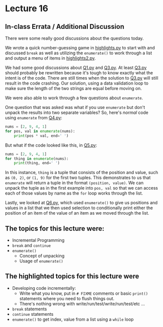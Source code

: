 # Lecture 16

## In-class Errata / Additional Discussion

There were some really good discussions about the questions today.

We wrote a quick number-guessing game in [highlights.py](highlights.py) to start with and discussed `break` as well as utilizing the `enumerate()` to work through a list and output a menu of items in [highlights2.py](highlights2.py).

We had some good discussions about [Q1.py](Q1.py) and [Q3.py](Q3.py). At least [Q3.py](Q3.py) should probably be rewritten because it's tough to know exactly what the intent is of the code. There are still times when the solution to [Q3.py](Q3.py) will still result in the code crashing. Our solution, using a data validation loop to make sure the length of the two strings are equal before moving on.

We were also able to work through a few questions about `enumerate`.

One question that was asked was what if you use `enumerate` but don't unpack the results into two separate variables?  So, here's _normal_ code using `enumerate` from [Q4.py](Q4.py):

```python
nums = [2, 9, 4, 1]
for pos, val in enumerate(nums):
    print(pos * val, end=' ')
```

But what if the code looked like this, in [Q5.py](Q5.py):

```python
nums = [2, 9, 4, 1]
for thing in enumerate(nums):
    print(thing, end=' ')
```

In this instance, `thing` is a tuple that consists of the position and value, such as `(0, 2)`, or `(1, 9)` for the first two tuples.  This demonstrates to us that `enumerate` will return a tuple in the format `(position, value)`.  We can unpack the tuple as in the first example into `pos, val` so that we can access each of those values by name as the `for` loop works through the list.

Lastly, we looked at [Q6.py](Q6.py), which used `enumerate()` to give us positions and values in a list that we then used selection to conditionally print either the position of an item of the value of an item as we moved through the list.

## The topics for this lecture were:

* Incremental Programming
* `break` and `continue`
* `enumerate()`
	* Concept of unpacking
	* Usage of `enumerate()`


## The highlighted topics for this lecture were

* Developing code incrementally:
	* Write what you know, put in `# FIXME` comments or basic `print()` statements where you need to flush things out.
	* There's nothing wrong with write/run/test/write/run/test/etc …
* `break` statements
* `continue` statements
* `enumerate()` to get index, value from a list using a `while` loop
